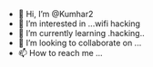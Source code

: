 - 👋 Hi, I’m @Kumhar2
- 👀 I’m interested in ...wifi hacking
- 🌱 I’m currently learning .hacking..
- 💞️ I’m looking to collaborate on ...
- 📫 How to reach me ...

<!---
Kumhar2/Kumhar2 is a ✨ special ✨ repository because its `README.md` (this file) appears on your GitHub profile.
You can click the Preview link to take a look at your changes.
--->
